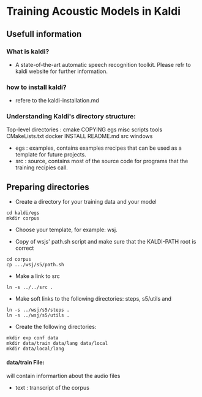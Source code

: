
# Training Acoustic Models in Kaldi 

## Usefull information 
### What is kaldi? 
- A state-of-the-art automatic speech recognition toolkit. 
Please refr to kaldi website for further information. 

### how to install kaldi? 
- refere to the kaldi-installation.md   

### Understanding Kaldi's directory structure: 
Top-level directories : cmake           COPYING  egs      misc       scripts  tools
CMakeLists.txt  docker   INSTALL  README.md  src      windows

- egs : examples, contains examples rrecipes that can be used as a template for future projects. 
- src : source, contains most of the source code for programs that the training recipies call. 


## Preparing directories 

- Create a directory for your training data and your model
```
cd kaldi/egs 
mkdir corpus
```
- Choose your template, for example: wsj. 

- Copy of wsjs' path.sh script and make sure that the KALDI-PATH root is correct 
```
cd corpus
cp .../wsj/s5/path.sh 
```
- Make a link to src 
```
ln -s ../../src . 
```
- Make soft links to the following directories: steps, s5/utils and 
```
ln -s ../wsj/s5/steps .
ln -s ../wsj/s5/utils .
```
- Create the following directories: 
```
mkdir exp conf data
mkdir data/train data/lang data/local
mkdir data/local/lang
```
#### data/train File: 

will contain informartion about the audio files

  - text : transcript of the corpus 
